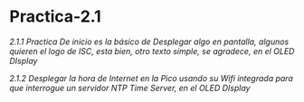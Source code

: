 # Practica-2.1

*2.1.1 Practica De inicio es la básico de Desplegar algo en pantalla, algunos quieren el logo de ISC, esta bien, otro texto simple, se agradece,  en el OLED DIsplay*



*2.1.2 Desplegar la hora de Internet en la Pico usando su Wifi integrada para que interrogue un servidor NTP Time Server, en el OLED DIsplay*
